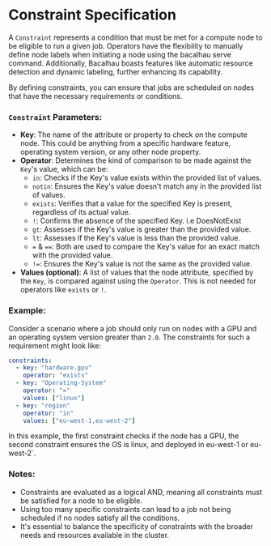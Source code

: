 # Constraint Specification

A `Constraint` represents a condition that must be met for a compute node to be eligible to run a given job. Operators have the flexibility to manually define node labels when initiating a node using the bacalhau serve command. Additionally, Bacalhau boasts features like automatic resource detection and dynamic labeling, further enhancing its capability.

By defining constraints, you can ensure that jobs are scheduled on nodes that have the necessary requirements or conditions.

### `Constraint` Parameters:

* **Key**: The name of the attribute or property to check on the compute node. This could be anything from a specific hardware feature, operating system version, or any other node property.
* **Operator**: Determines the kind of comparison to be made against the `Key`'s value, which can be:
  * `in`: Checks if the Key's value exists within the provided list of values.
  * `notin`: Ensures the Key's value doesn't match any in the provided list of values.
  * `exists`: Verifies that a value for the specified Key is present, regardless of its actual value.
  * `!`: Confirms the absence of the specified Key. i.e DoesNotExist
  * `gt`: Assesses if the Key's value is greater than the provided value.
  * `lt`: Assesses if the Key's value is less than the provided value.
  * `=` & `==`: Both are used to compare the Key's value for an exact match with the provided value.
  * `!=`: Ensures the Key's value is not the same as the provided value.
* **Values (optional)**: A list of values that the node attribute, specified by the `Key`, is compared against using the `Operator`. This is not needed for operators like `exists` or `!`.

### Example:

Consider a scenario where a job should only run on nodes with a GPU and an operating system version greater than `2.0`. The constraints for such a requirement might look like:

```yaml
constraints:
  - key: "hardware.gpu"
    operator: "exists"
  - key: "Operating-System"
    operator: "="
    values: ["linux"]
  - key: "region"
    operator: "in"
    values: ["eu-west-1,eu-west-2"]
```

In this example, the first constraint checks if the node has a GPU, the second constraint ensures the OS is linux, and deployed in eu-west-1 or eu-west-2\`.

### Notes:

* Constraints are evaluated as a logical AND, meaning all constraints must be satisfied for a node to be eligible.
* Using too many specific constraints can lead to a job not being scheduled if no nodes satisfy all the conditions.
* It's essential to balance the specificity of constraints with the broader needs and resources available in the cluster.
